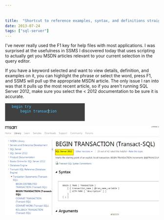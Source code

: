 ```yaml
---


title:  "Shortcut to reference examples, syntax, and definitions straight from SSMS"
date: 2013-07-24
tags: ["sql-server"]
---
```


I've never really used the F1 key for help files with most applications. I was surprised at the usefulness in SSMS I discovered today that uses scripting to actually get you MSDN articles relevant to your current selection in the query editor.

If you have a keyword selected and want to view details, definition, and examples on it, you can highlight the phrase or select the word, press F1, and SSMS will pull up the appropriate MSDN article. The only issue I ran into was that it pulls up the most recent article, so if you aren't running SQL Server 2012, make sure you select the
< 2012 documentation to be sure it is accurate.

![f1_shortcut_query](/assets/img/f1_shortcut_query_kfowoy.png)

![f1_shortcut_results](/assets/img/f1_shortcut_results_cayikt.png)
